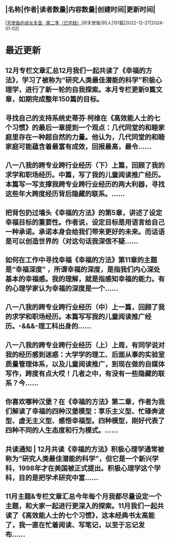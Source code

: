 |名称|作者|读者数量|内容数量|创建时间|更新时间|
---
|[天使鱼的成长复盘 · 第二季（已完结）](https://xiaobot.net/p/tianshiyu2023?refer=0b133df9-27dc-423b-8101-639049001c13)|@天使鱼|95人|151篇|2022-12-27|2024-01-02|

# 最近更新
## 12月专栏文章汇总12月我们一起共读了《幸福的方法》，学习了被称为“研究人类最佳潜能的科学”积极心理学，进行了新一轮的自我探索。本月专栏更新9篇文章，如期完成整年150篇的目标。
## 寻找自己的支持系统史蒂芬·柯维在《高效能人士的七个习惯》的最后一章提到一个观点：几代同堂的和睦家庭里存在一种超自然的力量。他认为，几代同堂的和睦家庭可能蕴含着最富有成效，回报最高，最令......
## 八一八我的跨专业跨行业经历（下）上篇，回顾了我的求学和职场经历。中篇，写了我的儿童阅读推广经历。本篇写一写支撑我跨专业跨行业经历的两大利器，寻找这些年大跨度经历背后隐藏的联系。......
## 把背包扔过墙头《幸福的方法》的第5章，讲述了设定幸福目标的重要性。作者说，设定目标是用语言给自己一种承诺。承诺本身会给我们带来更好的未来。而话语是可以创造世界的（对这句话我深信不疑......
## 如何在工作中寻找幸福《幸福的方法》第11章的主题是“幸福深度” ，所谓幸福的深度，是指我们内心深处基本的幸福感。我的理解，就是指感知幸福的能力。有的心理学家认为幸福的深度是一个......
## 八一八我的跨专业跨行业经历（中）上一篇，回顾了我的求学和职场经历。本篇写写我的儿童阅读推广经历。-&&&-理工科出身的......
## 八一八我的跨专业跨行业经历（上）上周，有同学说对我的经历感到迷惑：大学学的理工、后面从事的实验室质量管理体系，以及儿童阅读推广，到现在做的自媒体写作，跨度有点大哎！几者之中，有没有一些隐藏的联系？今......
## 你喜欢哪种汉堡？在《幸福的方法》第二章，作者为我们解读了幸福的四种汉堡模型：享乐主义型、忙碌奔波型、虚无主义型、感悟幸福型。四种模型，刚好代表了四种不同的人生态度和行为模式。......
## 共读通知 | 12月共读《幸福的方法》积极心理学通常被称为“研究人类最佳潜能的科学”，但它是一个新兴学科，1998年才在美国被正式提出。积极心理学这个学科，目的是把学术研究中富......
## 11月主题&专栏文章汇总今年每个月我都尽量设定一个主题，和大家一起进行更深入的探索。11月我们一起共读了《高效能人士的七个习惯》，这本经典书太高能了，我一直在忙着阅读、写笔记，以至于忘记发布......

